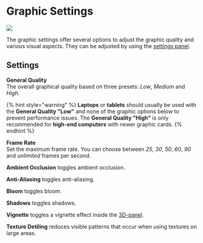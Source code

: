 # Graphic Settings

![](../../../.gitbook/assets/iVP\_settings\_graphic\_settings.jpg)

The graphic settings offer several options to adjust the graphic quality and various visual aspects. They can be adjusted by using the [settings panel](../user-interface/settings-panel.md).

## Settings

**General Quality**   
The overall graphical quality based on three presets: _Low_, _Medium_ and _High_.

{% hint style="warning" %}
**Laptops** or **tablets** should usually be used with the **General Quality "Low"** and none of the graphic options below to prevent performance issues. The **General Quality "High"** is only recommended for **high-end computers** with newer graphic cards.
{% endhint %}

**Frame Rate**   
Set the maximum frame rate. You can choose between _25_, _30_, _50_, _60_, _90_ and _unlimited_ frames per second.

__Ambient Occlusion__ toggles ambient occlusion.

__Anti-Aliasing__ toggles anti-aliasing.

__Bloom__ toggles bloom.

__Shadows__ toggles shadows.

__Vignette__ toggles a vignette effect inside the [3D-panel](../user-interface/the-3d-panel.md).

__Texture Detiling__ reduces visible patterns that occur when using textures on large areas.